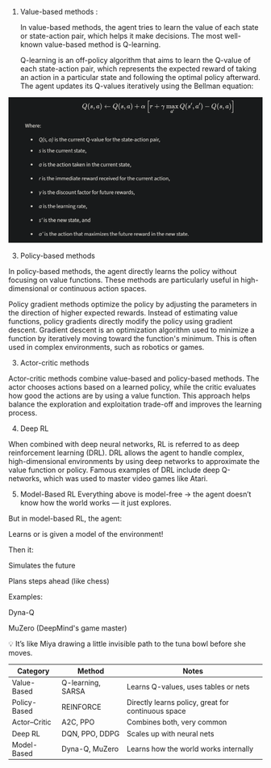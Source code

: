 1. Value-based methods :

   In value-based methods, the agent tries to learn the value of each state or state-action pair, which helps it make decisions. The most well-known value-based method is Q-learning.

    Q-learning is an off-policy algorithm that aims to learn the Q-value of each state-action pair, which represents the expected reward of taking an action in a particular state and following the optimal policy afterward. The agent updates its Q-values iteratively using the Bellman equation:

![alt text](../images/image.png)


3. Policy-based methods

  In policy-based methods, the agent directly learns the policy without focusing on value functions. These methods are particularly useful in high-dimensional or continuous action spaces.

  Policy gradient methods optimize the policy by adjusting the parameters in the direction of higher expected rewards. Instead of estimating value functions, policy gradients directly modify the policy using gradient descent. Gradient descent is an optimization algorithm used to minimize a function by iteratively moving toward the function's minimum. This is often used in complex environments, such as robotics or games.

3. Actor-critic methods

  Actor-critic methods combine value-based and policy-based methods. The actor chooses actions based on a learned policy, while the critic evaluates how good the actions are by using a value function. This approach helps balance the exploration and exploitation trade-off and improves the learning process.

4. Deep RL

  When combined with deep neural networks, RL is referred to as deep reinforcement learning (DRL). DRL allows the agent to handle complex, high-dimensional environments by using deep networks to approximate the value function or policy. Famous examples of DRL include deep Q-networks, which was used to master video games like Atari.

5. Model-Based RL
Everything above is model-free → the agent doesn’t know how the world works — it just explores.

But in model-based RL, the agent:

Learns or is given a model of the environment!

Then it:

Simulates the future

Plans steps ahead (like chess)

Examples:

Dyna-Q

MuZero (DeepMind's game master)

💡 It’s like Miya drawing a little invisible path to the tuna bowl before she moves.

| Category     | Method            | Notes                                              |
| ------------ | ----------------- | -------------------------------------------------- |
| Value-Based  | Q-learning, SARSA | Learns Q-values, uses tables or nets               |
| Policy-Based | REINFORCE         | Directly learns policy, great for continuous space |
| Actor–Critic | A2C, PPO          | Combines both, very common                         |
| Deep RL      | DQN, PPO, DDPG    | Scales up with neural nets                         |
| Model-Based  | Dyna-Q, MuZero    | Learns how the world works internally              |

